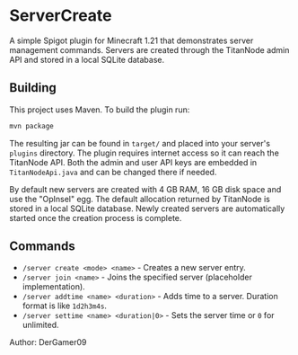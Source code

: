 # ServerCreate

A simple Spigot plugin for Minecraft 1.21 that demonstrates server management commands. Servers are created through the TitanNode admin API and stored in a local SQLite database.

## Building

This project uses Maven. To build the plugin run:

```bash
mvn package
```

The resulting jar can be found in `target/` and placed into your server's `plugins` directory.
The plugin requires internet access so it can reach the TitanNode API. Both the
admin and user API keys are embedded in `TitanNodeApi.java` and can be changed
there if needed.

By default new servers are created with 4 GB RAM, 16 GB disk space and use the "OpInsel" egg. The default allocation returned by TitanNode is stored in a local SQLite database.
Newly created servers are automatically started once the creation process is complete.

## Commands

- `/server create <mode> <name>` - Creates a new server entry.
- `/server join <name>` - Joins the specified server (placeholder implementation).
- `/server addtime <name> <duration>` - Adds time to a server. Duration format is like `1d2h3m4s`.
- `/server settime <name> <duration|0>` - Sets the server time or `0` for unlimited.

Author: DerGamer09
